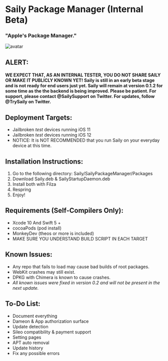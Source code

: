 # Saily Package Manager (Internal Beta)
### "Apple's Package Manager."  
![avatar](https://github.com/SailyTeam/Saily/raw/master/Artwork/LongBG.png)
## ALERT: 
#### WE EXPECT THAT, AS AN INTERNAL TESTER, YOU DO NOT SHARE SAILY OR MAKE IT PUBLICLY KNOWN YET! Saily is still in an early beta stage and is not ready for end users just yet. Saily will remain at version 0.1.2 for some time as the the backend is being improved. Please be patient. For support, please contact @SailySupport on Twitter. For updates, follow @TrySaily on Twitter.

## Deployment Targets:  
  - Jailbroken *test* devices running iOS 11
  - Jailbroken *test* devices running iOS 12
  - NOTICE: It is NOT RECOMMENDED that you run Saily on your everyday device at this time.
  
## Installation Instructions:
  1. Go to the following directory:
  Saily/SailyPackageManager/Packages
  2. Download Saily.deb & SailyStartupDaemon.deb
  3. Install both with Filza
  4. Respring
  5. Enjoy!
  
## Requirements (Self-Compilers Only):
  - Xcode 10 And Swift 5 +
  - cocoaPods  (pod install)
  - MonkeyDev (theos or more is included)
  - MAKE SURE YOU UNDERSTAND BUILD SCRIPT IN EACH TARGET
  
## Known Issues:
  - Any repo that fails to load may cause bad builds of root packages. 
  - WebKit crashes may still exist.
  - DPKG with Chimera is known to cause crashes.
  - *All known issues were fixed in version 0.2 and will not be present in the next update.*
  
## To-Do List:
  - Document everything
  - Dameon & App authorization surface
  - Update detection
  - Sileo compatibility & payment support
  - Setting pages
  - APT auto removal
  - Update history
  - Fix any possible errors
